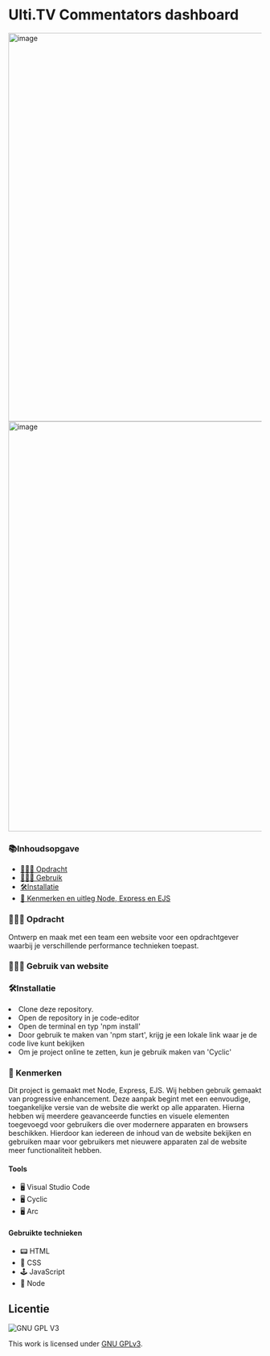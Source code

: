 # Ulti.TV Commentators dashboard
<img width="771" alt="image" src="https://github.com/Knetters/performance-matters-optimized-website/assets/112857190/c2eaa029-4fc5-4b41-ac16-b211000562a3">
<img width="814" alt="image" src="https://github.com/Knetters/performance-matters-optimized-website/assets/112857190/de0db92f-1a7d-4b6e-b80a-7fef5ed44411">


<h3>📚Inhoudsopgave</h3>
<ul>
<li><a href="#Opdracht"> 👨🏼‍💼 Opdracht</a></li> 
<li><a href="#Gebruik"> 👩🏽‍💻 Gebruik </a></li>  
 <li><a href="#Installatie"> 🛠Installatie </a></li>
<li><a href="#Kenmerken"> 📱 Kenmerken en uitleg Node, Express en EJS</a></li> 
</ul>

<h3 id="#Opdracht"> 👨🏼‍💼 Opdracht</h3>
Ontwerp en maak met een team een website voor een opdrachtgever waarbij je verschillende performance technieken toepast.

        
<h3 id="#Gebruik"> 👩🏽‍💻 Gebruik van website</h3>

<h3 id="Installatie"> 🛠Installatie</h3>
<li>Clone deze repository.</li>
<li>Open de repository in je code-editor</li>
<li> Open de terminal en typ 'npm install'</li>
<li>Door gebruik te maken van 'npm start', krijg je een lokale link waar je de code live kunt bekijken</li>
<li>Om je project online te zetten, kun je gebruik maken van 'Cyclic'</li>
        
<h3 id="#Kenmerken"> 📱 Kenmerken</h3>
Dit project is gemaakt met Node, Express, EJS. Wij hebben gebruik gemaakt van progressive enhancement. Deze aanpak begint met een eenvoudige, toegankelijke versie van de website die werkt op alle apparaten. 
Hierna hebben wij meerdere geavanceerde functies en visuele elementen toegevoegd voor gebruikers die over modernere apparaten en browsers beschikken. 
Hierdoor kan iedereen de inhoud van de website bekijken en gebruiken maar voor gebruikers met nieuwere apparaten zal de website meer functionaliteit hebben.

<h4>Tools</h4>
<ul>
        <li> 🖥️ Visual Studio Code</li>
        <li> 🖥️ Cyclic </li>
        <li> 🖥️ Arc </li>
</ul>

<h4>Gebruikte technieken</h4>
<ul>
<li>📟 HTML</li>
        <li>🎨 CSS</li>
        <li>🕹️ JavaScript</li>
        <li>🥜 Node </li>
  </ul>      


## Licentie

![GNU GPL V3](https://www.gnu.org/graphics/gplv3-127x51.png)

This work is licensed under [GNU GPLv3](./LICENSE).
